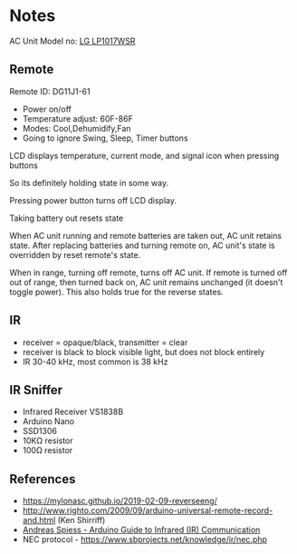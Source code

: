 # Notes

AC Unit Model no: [LG LP1017WSR](https://www.lg.com/us/air-conditioners/lg-LP1017WSR-portable-air-conditioner)

## Remote

Remote ID: DG11J1-61

- Power on/off
- Temperature adjust: 60F-86F
- Modes: Cool,Dehumidify,Fan
- Going to ignore Swing, Sleep, Timer buttons

LCD displays temperature, current mode, and signal icon when pressing buttons

So its definitely holding state in some way.

Pressing power button turns off LCD display.

Taking battery out resets state

When AC unit running and remote batteries are taken out, AC unit retains state.
After replacing batteries and turning remote on, AC unit's state is overridden by reset remote's state.

When in range, turning off remote, turns off AC unit.
If remote is turned off out of range, then turned back on, AC unit remains unchanged (it doesn't toggle power).
This also holds true for the reverse states.

## IR

- receiver = opaque/black, transmitter = clear
- receiver is black to block visible light, but does not block entirely
- IR 30-40 kHz, most common is 38 kHz

## IR Sniffer

- Infrared Receiver VS1838B
- Arduino Nano
- SSD1306
- 10KΩ resistor
- 100Ω resistor

## References

- https://mylonasc.github.io/2019-02-09-reverseeng/
- http://www.righto.com/2009/09/arduino-universal-remote-record-and.html (Ken Shirriff)
- [Andreas Spiess - Arduino Guide to Infrared (IR) Communication](https://www.youtube.com/watch?v=gADIb1Xw8PE)
- NEC protocol - https://www.sbprojects.net/knowledge/ir/nec.php
